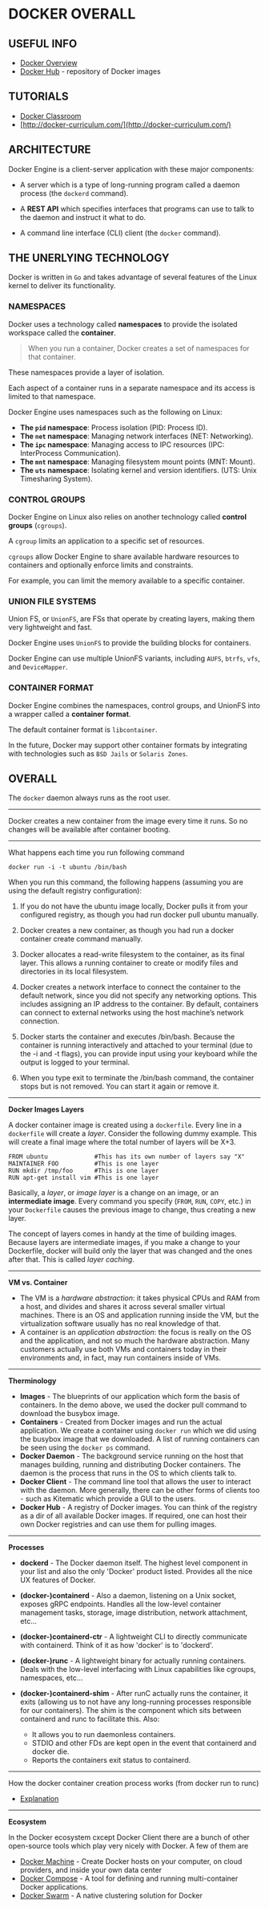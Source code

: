 # DOCKER OVERALL

## USEFUL INFO
  - [Docker Overview](https://docs.docker.com/engine/docker-overview/)
  - [Docker Hub](https://hub.docker.com/) - repository of Docker images


## TUTORIALS

  - [Docker Classroom](https://training.play-with-docker.com/)
  - [http://docker-curriculum.com/](http://docker-curriculum.com/)




## ARCHITECTURE

Docker Engine is a client-server application with these major components:

  - A server which is a type of long-running program called a daemon process (the `dockerd` command).

  - A **REST API** which specifies interfaces that programs can use to talk to the daemon and instruct it what to do.

  - A command line interface (CLI) client (the `docker` command).



## THE UNERLYING TECHNOLOGY

Docker is written in `Go` and takes advantage of several features of the Linux kernel to deliver its functionality.

### NAMESPACES

Docker uses a technology called **namespaces** to provide the isolated workspace called the **container**. 

> When you run a container, Docker creates a set of namespaces for that container.

These namespaces provide a layer of isolation. 

Each aspect of a container runs in a separate namespace and its access is limited to that namespace.

Docker Engine uses namespaces such as the following on Linux:

  - **The `pid` namespace**: Process isolation (PID: Process ID).
  - **The `net` namespace**: Managing network interfaces (NET: Networking).
  - **The `ipc` namespace**: Managing access to IPC resources (IPC: InterProcess Communication).
  - **The `mnt` namespace**: Managing filesystem mount points (MNT: Mount).
  - **The `uts` namespace**: Isolating kernel and version identifiers. (UTS: Unix Timesharing System).


### CONTROL GROUPS

Docker Engine on Linux also relies on another technology called **control groups** (`cgroups`). 

A `cgroup` limits an application to a specific set of resources. 

`cgroups` allow Docker Engine to share available hardware resources to containers and optionally enforce limits and constraints. 

For example, you can limit the memory available to a specific container.


### UNION FILE SYSTEMS

Union FS, or `UnionFS`, are FSs that operate by creating layers, making them very lightweight and fast. 

Docker Engine uses `UnionFS` to provide the building blocks for containers. 

Docker Engine can use multiple UnionFS variants, including `AUFS`, `btrfs`, `vfs`, and `DeviceMapper`.


### CONTAINER FORMAT

Docker Engine combines the namespaces, control groups, and UnionFS into a wrapper called a **container format**. 

The default container format is `libcontainer`. 

In the future, Docker may support other container formats by integrating with technologies such as `BSD Jails` or `Solaris Zones`.






## OVERALL

The `docker` daemon always runs as the root user.
____________________

Docker creates a new container from the image every time it runs. So no changes will be available after container booting.

____________________

What happens each time you run following command
```
docker run -i -t ubuntu /bin/bash
```

When you run this command, the following happens (assuming you are using the default registry configuration):

  1. If you do not have the ubuntu image locally, Docker pulls it from your configured registry, as though you had run docker pull ubuntu manually.

  2. Docker creates a new container, as though you had run a docker container create command manually.

  3. Docker allocates a read-write filesystem to the container, as its final layer. This allows a running container to create or modify files and directories in its local filesystem.

  4. Docker creates a network interface to connect the container to the default network, since you did not specify any networking options. This includes assigning an IP address to the container. By default, containers can connect to external networks using the host machine’s network connection.

  5. Docker starts the container and executes /bin/bash. Because the container is running interactively and attached to your terminal (due to the -i and -t flags), you can provide input using your keyboard while the output is logged to your terminal.

  6. When you type exit to terminate the /bin/bash command, the container stops but is not removed. You can start it again or remove it.

___________________

**Docker Images Layers**


A docker container image is created using a `dockerfile`. Every line in a `dockerfile` will create a *layer*. Consider the following dummy example. This will create a final image where the total number of layers will be X+3.
```
FROM ubuntu             #This has its own number of layers say "X"
MAINTAINER FOO          #This is one layer 
RUN mkdir /tmp/foo      #This is one layer 
RUN apt-get install vim #This is one layer 
```

Basically, a *layer*, or *image layer* is a change on an image, or an **intermediate image**. Every command you specify (`FROM`, `RUN`, `COPY`, etc.) in your `Dockerfile` causes the previous image to change, thus creating a new layer.

The concept of layers comes in handy at the time of building images. Because layers are intermediate images, if you make a change to your Dockerfile, docker will build only the layer that was changed and the ones after that. This is called *layer caching*.

____________________

**VM vs. Container**
  - The VM is a *hardware abstraction*: it takes physical CPUs and RAM from a host, and divides and shares it across several smaller virtual machines. There is an OS and application running inside the VM, but the virtualization software usually has no real knowledge of that.
  - A container is an *application abstraction*: the focus is really on the OS and the application, and not so much the hardware abstraction. Many customers actually use both VMs and containers today in their environments and, in fact, may run containers inside of VMs.

____________________

**Therminology**

  - **Images** - The blueprints of our application which form the basis of containers. In the demo above, we used the docker pull command to download the busybox image.
  - **Containers** - Created from Docker images and run the actual application. We create a container using `docker run` which we did using the busybox image that we downloaded. A list of running containers can be seen using the `docker ps` command.
  - **Docker Daemon** - The background service running on the host that manages building, running and distributing Docker containers. The daemon is the process that runs in the OS to which clients talk to.
  - **Docker Client** - The command line tool that allows the user to interact with the daemon. More generally, there can be other forms of clients too - such as Kitematic which provide a GUI to the users.
  - **Docker Hub** - A registry of Docker images. You can think of the registry as a dir of all available Docker images. If required, one can host their own Docker registries and can use them for pulling images.
  
____________________

**Processes**

  - **dockerd** - The Docker daemon itself. The highest level component in your list and also the only 'Docker' product listed. Provides all the nice UX features of Docker.

  - **(docker-)containerd** - Also a daemon, listening on a Unix socket, exposes gRPC endpoints. Handles all the low-level container management tasks, storage, image distribution, network attachment, etc...

  - **(docker-)containerd-ctr** - A lightweight CLI to directly communicate with containerd. Think of it as how 'docker' is to 'dockerd'.

  - **(docker-)runc** - A lightweight binary for actually running containers. Deals with the low-level interfacing with Linux capabilities like cgroups, namespaces, etc...

  - **(docker-)containerd-shim** - After runC actually runs the container, it exits (allowing us to not have any long-running processes responsible for our containers). The shim is the component which sits between containerd and runc to facilitate this. Also:
    - It allows you to run daemonless containers.
    - STDIO and other FDs are kept open in the event that containerd and docker die.
    - Reports the containers exit status to containerd.
____________________

How the docker container creation process works (from docker run to runc)

  - [Explanation](https://prefetch.net/blog/2018/02/19/how-the-docker-container-creation-process-works-from-docker-run-to-runc/)


____________________

**Ecosystem**

In the Docker ecosystem cxcept Docker Client there are a bunch of other open-source tools which play very nicely with Docker. A few of them are
  - [Docker Machine](https://docs.docker.com/machine/) - Create Docker hosts on your computer, on cloud providers, and inside your own data center
  - [Docker Compose](https://docs.docker.com/compose/) - A tool for defining and running multi-container Docker applications.
  - [Docker Swarm](https://docs.docker.com/swarm/) - A native clustering solution for Docker





